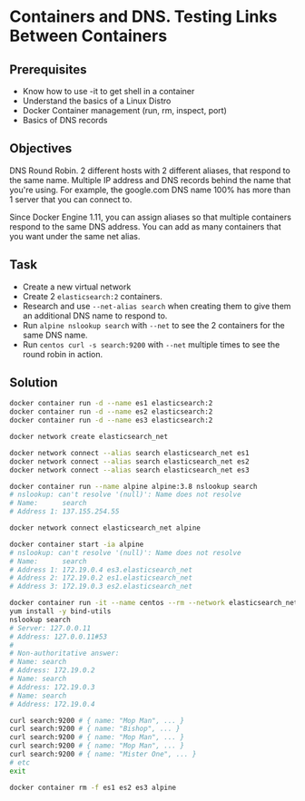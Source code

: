 # Containers and DNS. Testing Links Between Containers

## Prerequisites

- Know how to use -it to get shell in a container
- Understand the basics of a Linux Distro
- Docker Container management (run, rm, inspect, port)
- Basics of DNS records

## Objectives

DNS Round Robin. 2 different hosts with 2 different aliases, that respond to the
same name. Multiple IP address and DNS records behind the name that you're
using. For example, the google.com DNS name 100% has more than 1 server that you
can connect to.

Since Docker Engine 1.11, you can assign aliases so that multiple containers
respond to the same DNS address. You can add as many containers that you want
under the same net alias.

## Task

- Create a new virtual network
- Create 2 `elasticsearch:2` containers.
- Research and use `--net-alias search` when creating them to give them an
  additional DNS name to respond to.
- Run `alpine nslookup search` with `--net` to see the 2 containers for the same
  DNS name.
- Run `centos curl -s search:9200` with `--net` multiple times to see the round
  robin in action.

## Solution

```bash
docker container run -d --name es1 elasticsearch:2
docker container run -d --name es2 elasticsearch:2
docker container run -d --name es3 elasticsearch:2

docker network create elasticsearch_net

docker network connect --alias search elasticsearch_net es1
docker network connect --alias search elasticsearch_net es2
docker network connect --alias search elasticsearch_net es3

docker container run --name alpine alpine:3.8 nslookup search 
# nslookup: can't resolve '(null)': Name does not resolve
# Name:      search
# Address 1: 137.155.254.55

docker network connect elasticsearch_net alpine

docker container start -ia alpine 
# nslookup: can't resolve '(null)': Name does not resolve
# Name:      search
# Address 1: 172.19.0.4 es3.elasticsearch_net
# Address 2: 172.19.0.2 es1.elasticsearch_net
# Address 3: 172.19.0.3 es2.elasticsearch_net

docker container run -it --name centos --rm --network elasticsearch_net centos:7 /bin/bash
yum install -y bind-utils
nslookup search
# Server: 127.0.0.11
# Address: 127.0.0.11#53
# 
# Non-authoritative answer:
# Name: search
# Address: 172.19.0.2
# Name: search
# Address: 172.19.0.3
# Name: search
# Address: 172.19.0.4

curl search:9200 # { name: "Mop Man", ... }
curl search:9200 # { name: "Bishop", ... }
curl search:9200 # { name: "Mop Man", ... }
curl search:9200 # { name: "Mop Man", ... }
curl search:9200 # { name: "Mister One", ... }
# etc
exit

docker container rm -f es1 es2 es3 alpine
```

